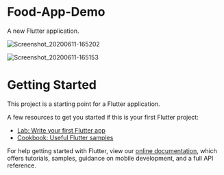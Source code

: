 # Food-App-Demo

A new Flutter application.

![Screenshot_20200611-165202](https://user-images.githubusercontent.com/51407211/84379995-54285f00-ac04-11ea-860e-ad8ba601843d.png)


![Screenshot_20200611-165153](https://user-images.githubusercontent.com/51407211/84380231-a36e8f80-ac04-11ea-9b23-43b23c23dea5.png)

# Getting Started

This project is a starting point for a Flutter application.

A few resources to get you started if this is your first Flutter project:

- [Lab: Write your first Flutter app](https://flutter.dev/docs/get-started/codelab)
- [Cookbook: Useful Flutter samples](https://flutter.dev/docs/cookbook)

For help getting started with Flutter, view our
[online documentation](https://flutter.dev/docs), which offers tutorials,
samples, guidance on mobile development, and a full API reference.
